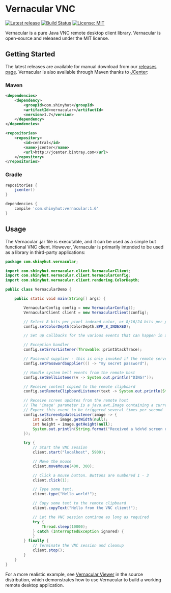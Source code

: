 # Vernacular VNC
[![Latest release](https://img.shields.io/github/release/shinyhut/vernacular-vnc.svg)](https://github.com/shinyhut/vernacular-vnc/releases/latest)
[![Build Status](https://travis-ci.org/shinyhut/vernacular-vnc.svg?branch=master)](https://travis-ci.org/shinyhut/vernacular-vnc)
[![License: MIT](https://img.shields.io/badge/License-MIT-yellow.svg)](https://opensource.org/licenses/MIT)

Vernacular is a pure Java VNC remote desktop client library. Vernacular is open-source and
released under the MIT license. 

## Getting Started

The latest releases are available for manual download from our [releases page](https://github.com/shinyhut/vernacular-vnc/releases).
Vernacular is also available through Maven thanks to [JCenter](https://bintray.com/bintray/jcenter):

### Maven

```xml
<dependencies>
    <dependency>
        <groupId>com.shinyhut</groupId>
        <artifactId>vernacular</artifactId>
        <version>1.7</version>
    </dependency>
</dependencies>
```
```xml
<repositories>
    <repository>
        <id>central</id>
        <name>jcenter</name>
        <url>http://jcenter.bintray.com</url>
    </repository>
</repositories>
```

### Gradle
```groovy
repositories {
    jcenter()
}

dependencies {
    compile 'com.shinyhut:vernacular:1.6'
}
```

## Usage

The Vernacular .jar file is executable, and it can be used as a simple but functional VNC client. However, Vernacular
is primarily intended to be used as a library in third-party applications: 

```java
package com.shinyhut.vernacular;

import com.shinyhut.vernacular.client.VernacularClient;
import com.shinyhut.vernacular.client.VernacularConfig;
import com.shinyhut.vernacular.client.rendering.ColorDepth;

public class VernacularDemo {

    public static void main(String[] args) {

        VernacularConfig config = new VernacularConfig();
        VernacularClient client = new VernacularClient(config);

        // Select 8-bits per pixel indexed color, or 8/16/24 bits per pixel true color
        config.setColorDepth(ColorDepth.BPP_8_INDEXED);

        // Set up callbacks for the various events that can happen in a VNC session

        // Exception handler
        config.setErrorListener(Throwable::printStackTrace);

        // Password supplier - this is only invoked if the remote server requires authentication
        config.setPasswordSupplier(() -> "my secret password");

        // Handle system bell events from the remote host
        config.setBellListener(v -> System.out.println("DING!"));

        // Receive content copied to the remote clipboard
        config.setRemoteClipboardListener(text -> System.out.println(String.format("Received copied text: %s", text)));

        // Receive screen updates from the remote host
        // The 'image' parameter is a java.awt.Image containing a current snapshot of the remote desktop
        // Expect this event to be triggered several times per second
        config.setScreenUpdateListener(image -> {
            int width = image.getWidth(null);
            int height = image.getHeight(null);
            System.out.println(String.format("Received a %dx%d screen update", width, height));
        });

        try {
            // Start the VNC session
            client.start("localhost", 5900);

            // Move the mouse
            client.moveMouse(400, 300);

            // Click a mouse button. Buttons are numbered 1 - 3
            client.click(1);

            // Type some text.
            client.type("Hello world!");

            // Copy some text to the remote clipboard
            client.copyText("Hello from the VNC client!");

            // Let the VNC session continue as long as required
            try {
                Thread.sleep(10000);
            } catch (InterruptedException ignored) {
            }
        } finally {
            // Terminate the VNC session and cleanup
            client.stop();
        }
    }
}
```

For a more realistic example, see [Vernacular Viewer](https://github.com/shinyhut/vernacular-vnc/blob/master/src/main/java/com/shinyhut/vernacular/VernacularViewer.java) in the source distribution, which demonstrates how to use Vernacular to build a working remote desktop application.
